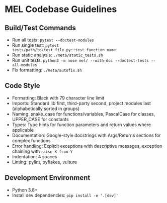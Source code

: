 # MEL Codebase Guidelines

## Build/Test Commands
- Run all tests: `pytest --doctest-modules`
- Run single test: `pytest tests/path/to/test_file.py::test_function_name`
- Run static analysis: `./meta/static_tests.sh`
- Run unit tests: `python3 -m nose mel/ --with-doc --doctest-tests --all-modules`
- Fix formatting: `./meta/autofix.sh`

## Code Style
- Formatting: Black with 79 character line limit
- Imports: Standard lib first, third-party second, project modules last (alphabetically sorted in groups)
- Naming: snake_case for functions/variables, PascalCase for classes, UPPER_CASE for constants
- Types: Type hints for function parameters and return values where applicable
- Documentation: Google-style docstrings with Args/Returns sections for complex functions
- Error handling: Explicit exceptions with descriptive messages, exception chaining with `raise X from Y`
- Indentation: 4 spaces
- Linting: pylint, pyflakes, vulture

## Development Environment
- Python 3.8+
- Install dev dependencies: `pip install -e '.[dev]'`